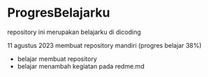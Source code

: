 # ProgresBelajarku
repository ini merupakan belajarku di dicoding

11 agustus 2023 
 membuat repository mandiri (progres belajar 38%)
  * belajar membuat repository
  * belajar menambah kegiatan pada redme.md
